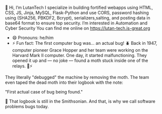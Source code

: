 👋 Hi, I’m LutanTech
I specialize in building fortified webapps using HTML, CSS, JS, Jinja, MySQL, Flask-Python and use CORS, password hashing using (SHA256, PBKDF2, Bcrypt), serializers,salting, and posting data in base64 format to ensure top security.
I’m interested in  Automation and Cyber Security 
You can find me online on https://lutan-tech.is-great.org
- 😄 Pronouns: he/him
- ⚡ Fun fact: The first computer bug was... an actual bug! 🪲
Back in 1947, computer pioneer Grace Hopper and her team were working on the Harvard Mark II computer. One day, it started malfunctioning. They opened it up and — no joke — found a moth stuck inside one of the relays. 🦋⚡

They literally "debugged" the machine by removing the moth. The team even taped the dead moth into their logbook with the note:

"First actual case of bug being found."

📓 That logbook is still in the Smithsonian. And that, is why we call software problems bugs today.

<!---
LutanTech/LutanTech is a ✨ special ✨ repository because its `README.md` (this file) appears on your GitHub profile.
You can click the Preview link to take a look at your changes.
--->
